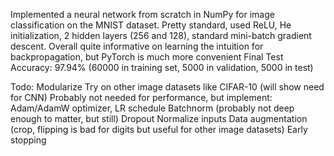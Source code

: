 Implemented a neural network from scratch in NumPy for image classification on the MNIST dataset. 
Pretty standard, used ReLU, He initialization, 2 hidden layers (256 and 128), standard mini-batch gradient descent. 
Overall quite informative on learning the intuition for backpropagation, but PyTorch is much more convenient
Final Test Accuracy: 97.94% (60000 in training set, 5000 in validation, 5000 in test)

Todo: 
Modularize
Try on other image datasets like CIFAR-10 (will show need for CNN)
Probably not needed for performance, but implement:
    Adam/AdamW optimizer, LR schedule
    Batchnorm (probably not deep enough to matter, but still)
    Dropout
    Normalize inputs
    Data augmentation (crop, flipping is bad for digits but useful for other image datasets)
    Early stopping